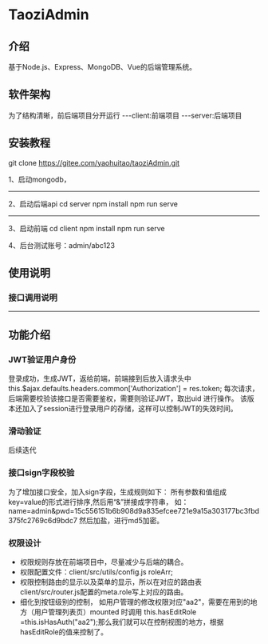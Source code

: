 # TaoziAdmin

## 介绍
基于Node.js、Express、MongoDB、Vue的后端管理系统。

## 软件架构
为了结构清晰，前后端项目分开运行
    ---client:前端项目
    ---server:后端项目


## 安装教程
git clone https://gitee.com/yaohuitao/taoziAdmin.git

1、启动mongodb，

****

2、启动后端api
    cd server
    npm install
    npm run serve

****
3、启动前端
    cd client
    npm install
    npm run serve

4、后台测试账号：admin/abc123


## 使用说明

### 接口调用说明


****
## 功能介绍
### JWT验证用户身份
登录成功，生成JWT，返给前端，前端接到后放入请求头中
    this.$ajax.defaults.headers.common['Authorization'] = res.token;
每次请求，后端需要校验该接口是否需要鉴权，需要则验证JWT，取出uid 进行操作。
该版本还加入了session进行登录用户的存储，这样可以控制JWT的失效时间。

### 滑动验证
后续迭代

### 接口sign字段校验
为了增加接口安全，加入sign字段，生成规则如下：
所有参数和值组成 key=value的形式进行排序,然后用“&”拼接成字符串，
    如：name=admin&pwd=15c556151b6b908d9a835efcee721e9a15a303177bc3fbd375fc2769c6d9bdc7
然后加盐，进行md5加密。

### 权限设计
* 权限规则存放在前端项目中，尽量减少与后端的耦合。
* 权限配置文件：client/src/utils/config.js  roleArr;
* 权限控制路由的显示以及菜单的显示，所以在对应的路由表client/src/router.js配置的meta.role写上对应的路由。
* 细化到按钮级别的控制，
    如用户管理的修改权限对应"aa2"，需要在用到的地方（用户管理列表页）mounted 时调用 this.hasEditRole =this.isHasAuth("aa2");那么我们就可以在控制视图的地方，根据hasEditRole的值来控制了。



